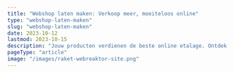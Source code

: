 ```yaml
---
title: "Webshop laten maken: Verkoop meer, moeiteloos online"
type: "webshop-laten-maken"
slug: "webshop-laten-maken"
date: 2023-10-12
lastmod: 2023-10-15
description: "Jouw producten verdienen de beste online etalage. Ontdek hoe een op maat gemaakte webshop je verkoop kan verhogen en klanten kan verrassen."
pageType: "article"
image: "/images/raket-webreaktor-site.png"
---
```



